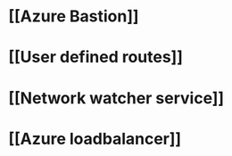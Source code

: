 # [[Azure Bastion]]

# [[User defined routes]]

# [[Network watcher service]]

# [[Azure loadbalancer]]




